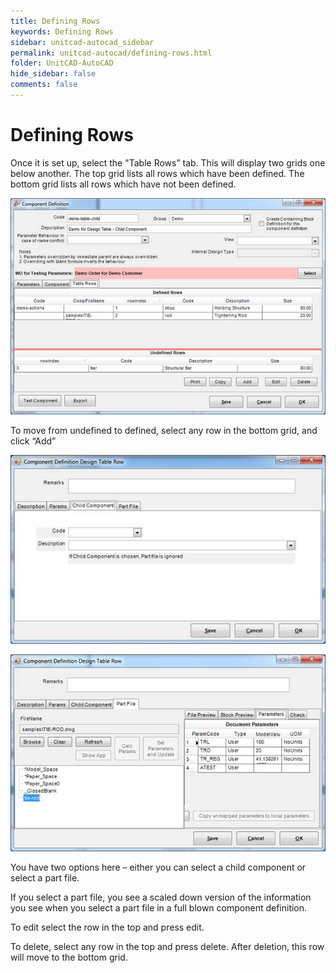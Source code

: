 ```yaml
---
title: Defining Rows
keywords: Defining Rows
sidebar: unitcad-autocad_sidebar
permalink: unitcad-autocad/defining-rows.html
folder: UnitCAD-AutoCAD
hide_sidebar: false
comments: false
---
```

# Defining Rows

Once it is set up, select the "Table Rows” tab. This will display two grids one below another. The top grid lists all rows which have been defined. The bottom grid lists all rows which have not been defined.

![](/images/defining-row-comp-def.jpg)

To move from undefined to defined, select any row in the bottom grid, and click “Add”

![](/images/defining-row-comp-def-design-table-row.jpg)

![](/images/defining-row-comp-def-design-table-row2.jpg)

You have two options here – either you can select a child component or select a part file.

 If you select a part file, you see a scaled down version of the information you see when you select a part file in a full blown component definition.

To edit select the row in the top and press edit.

To delete, select any row in the top and press delete. After deletion, this row will move to the bottom grid.
